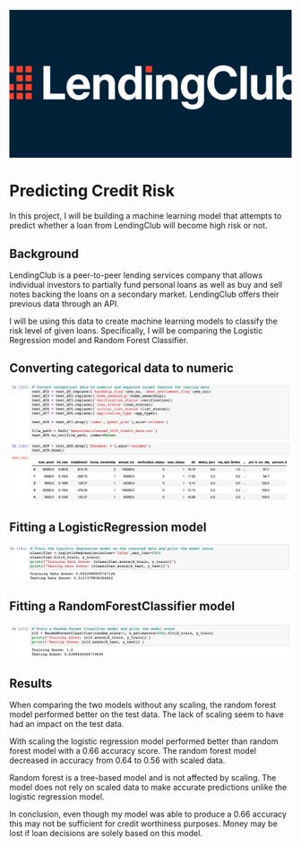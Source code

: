 ![LendingClub](images/Lending-club.png)

# Predicting Credit Risk

In this project, I will be building a machine learning model that attempts to predict whether a loan from LendingClub will become high risk or not. 

## Background

LendingClub is a peer-to-peer lending services company that allows individual investors to partially fund personal loans as well as buy and sell notes backing the loans on a secondary market. LendingClub offers their previous data through an API.

I will be using this data to create machine learning models to classify the risk level of given loans. Specifically, I will be comparing the Logistic Regression model and Random Forest Classifier.

## Converting categorical data to numeric
![convert categorical data](images/Convert-categorical-data.png)

## Fitting a LogisticRegression model
![train logistic regression model](images/logistic-regression.png)

## Fitting a RandomForestClassifier model
![train random forest model](images/random-forest.png)

## Results
When comparing the two models without any scaling, the random forest model performed better on the test data. The lack of scaling seem to have had an impact on the test data.

With scaling the logistic regression model performed better than random forest model with a 0.66 accuracy score.
The random forest model decreased in accuracy from 0.64 to 0.56 with scaled data.  

Random forest is a tree-based model and is not affected by scaling. 
The model does not rely on scaled data to make accurate predictions unlike the logistic regression model.

In conclusion, even though my model was able to produce a 0.66 accuracy this may not be sufficient for credit worthiness purposes. 
Money may be lost if loan decisions are solely based on this model.     
